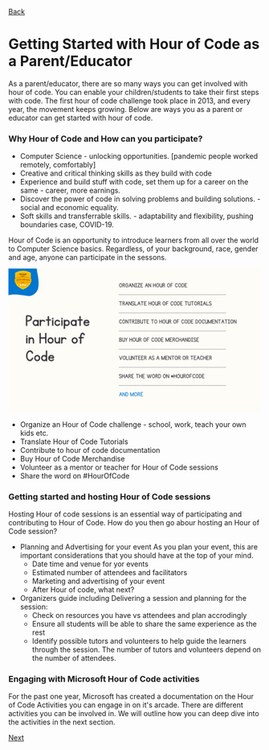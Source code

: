[Back](/hourofcode-docs/Getting%20Started%20with%20Hour%20of%20Code/learners%20guide.md)

# Getting Started with Hour of Code as a Parent/Educator
As a parent/educator, there are so many ways you can get involved with hour of code. You can enable your children/students to take their first steps with code. The first hour of code challenge took place in 2013, and every year, the movement keeps growing. Below are ways you as a parent or educator can get started with hour of code.

### Why Hour of Code and How can you participate?
- Computer Science - unlocking opportunities. [pandemic people worked remotely, comfortably] 
- Creative and critical thinking skills as they build with code
- Experience and build stuff with code, set them up for a career on the same - career, more earnings.
- Discover the power of code in solving problems and building solutions. - social and economic equality.
- Soft skills and transferrable skills. - adaptability and flexibility, pushing boundaries case, COVID-19.

Hour of Code is an opportunity to introduce learners from all over the world to Computer Science basics. Regardless, of your background, race, gender and age, anyone can participate in the sessons.

![Parent-teacher guide](https://github.com/BethanyJep/Makeocode-images/blob/main/parent-teacher%20HOC.png?raw=true)

* Organize an Hour of Code challenge - school, work, teach your own kids etc.
* Translate Hour of Code Tutorials
* Contribute to hour of code documentation
* Buy Hour of Code Merchandise
* Volunteer as a mentor or teacher for Hour of Code sessions
* Share the word on #HourOfCode

### Getting started and hosting Hour of Code sessions
Hosting Hour of code sessions is an essential way of participating and contributing to Hour of Code. How do you then go abour hosting an Hour of Code session?
- Planning and Advertising for your event
As you plan your event, this are important considerations that you should have at the top of your mind.
  * Date time and venue for yor events
  * Estimated number of attendees and facilitators
  * Marketing and advertising of your event
  * After Hour of code, what next?
- Organizers guide including Delivering a session and planning for the session:
  * Check on resources you have vs attendees and plan accrodingly
  * Ensure all students will be able to share the same experience as the rest
  * Identify possible tutors and volunteers to help guide the learners through the session. The number of tutors and volunteers depend on the number of attendees.


### Engaging with Microsoft Hour of Code activities
For the past one year, Microsoft has created a documentation on the Hour of Code Activities you can engage in on it's arcade. There are different activities you can be involved in. We will outline how you can deep dive into the activities in the next section.

[Next](/hourofcode-docs/Getting%20Started%20with%20Hour%20of%20Code/educators%20guide.md)
